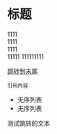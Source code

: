 # 标题

1111  
1111  
1111  
   11111
     111111111

[跳转到末尾](#jump1) 

`引用内容`

+ 无序列表
+ 无序列表

<span id="jump1">测试跳转的文本</span>
